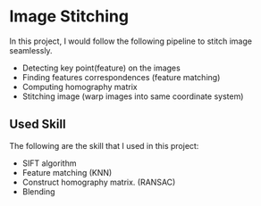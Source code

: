 # Image Stitching
In this project, I would follow the following pipeline to stitch image seamlessly.
* Detecting key point(feature) on the images
* Finding features correspondences (feature matching)
* Computing homography matrix
* Stitching image (warp images into same coordinate system)
## Used Skill
The following are the skill that I used in this project:
* SIFT algorithm
* Feature matching (KNN)
* Construct homography matrix. (RANSAC)
* Blending